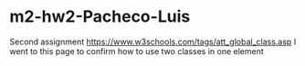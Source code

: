 # m2-hw2-Pacheco-Luis
Second assignment
https://www.w3schools.com/tags/att_global_class.asp I went to this page to confirm how to use two classes in one element
